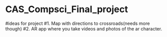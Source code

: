 # CAS_Compsci_Final_project

#ideas for project
#1. Map with directions to crossroads(needs more though)
#2. AR app where you take videos and photos of the ar character.
